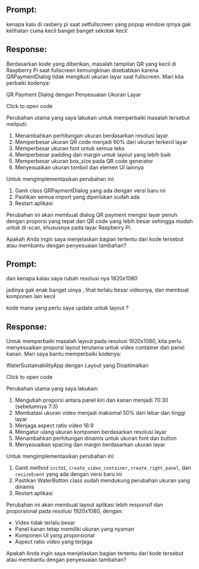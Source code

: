 ## Prompt:
kenapa kalu di rasbery pi saat setfullscreen yang popup window qrnya gak kelihatan cuma kecil banget banget sekotak kecil

## Response:
Berdasarkan kode yang diberikan, masalah tampilan QR yang kecil di Raspberry Pi saat fullscreen kemungkinan disebabkan karena QRPaymentDialog tidak mengikuti ukuran layar saat fullscreen. Mari kita perbaiki kodenya:

QR Payment Dialog dengan Penyesuaian Ukuran Layar

Click to open code

Perubahan utama yang saya lakukan untuk memperbaiki masalah tersebut meliputi:

1.  Menambahkan perhitungan ukuran berdasarkan resolusi layar
2.  Memperbesar ukuran QR code menjadi 60% dari ukuran terkecil layar
3.  Memperbesar ukuran font untuk semua teks
4.  Memperbesar padding dan margin untuk layout yang lebih baik
5.  Memperbesar ukuran box\_size pada QR code generator
6.  Menyesuaikan ukuran tombol dan elemen UI lainnya

Untuk mengimplementasikan perubahan ini:

1.  Ganti class QRPaymentDialog yang ada dengan versi baru ini
2.  Pastikan semua import yang diperlukan sudah ada
3.  Restart aplikasi

Perubahan ini akan membuat dialog QR payment mengisi layar penuh dengan proporsi yang tepat dan QR code yang lebih besar sehingga mudah untuk di-scan, khususnya pada layar Raspberry Pi.

Apakah Anda ingin saya menjelaskan bagian tertentu dari kode tersebut atau membantu dengan penyesuaian tambahan?

## Prompt:
dan kenapa kalau saya rubah resolusi nya 1920x1080

jadinya gak enak banget uinya , lihat terlalu besar videonya, dan membuat komponen lain kecil

kode mana yang perlu saya update untuk layout ?

## Response:
Untuk memperbaiki masalah layout pada resolusi 1920x1080, kita perlu menyesuaikan proporsi layout terutama untuk video container dan panel kanan. Mari saya bantu memperbaiki kodenya:

WaterSustainabilityApp dengan Layout yang Dioptimalkan

Click to open code

Perubahan utama yang saya lakukan:

1.  Mengubah proporsi antara panel kiri dan kanan menjadi 70:30 (sebelumnya 7:3)
2.  Membatasi ukuran video menjadi maksimal 50% dari lebar dan tinggi layar
3.  Menjaga aspect ratio video 16:9
4.  Mengatur ulang ukuran komponen berdasarkan resolusi layar
5.  Menambahkan perhitungan dinamis untuk ukuran font dan button
6.  Menyesuaikan spacing dan margin berdasarkan ukuran layar

Untuk mengimplementasikan perubahan ini:

1.  Ganti method `initUI`, `create_video_container`, `create_right_panel`, dan `resizeEvent` yang ada dengan versi baru ini
2.  Pastikan WaterButton class sudah mendukung perubahan ukuran yang dinamis
3.  Restart aplikasi

Perubahan ini akan membuat layout aplikasi lebih responsif dan proporsional pada resolusi 1920x1080, dengan:

*   Video tidak terlalu besar
*   Panel kanan tetap memiliki ukuran yang nyaman
*   Komponen UI yang proporsional
*   Aspect ratio video yang terjaga

Apakah Anda ingin saya menjelaskan bagian tertentu dari kode tersebut atau membantu dengan penyesuaian tambahan?

